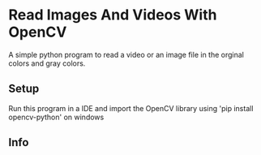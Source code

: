 # Read Images And Videos With OpenCV

A simple python program to read a video or an image file in the orginal colors and gray colors.

## Setup
Run this program in a IDE and import the OpenCV library using 'pip install opencv-python' on windows 

## Info

